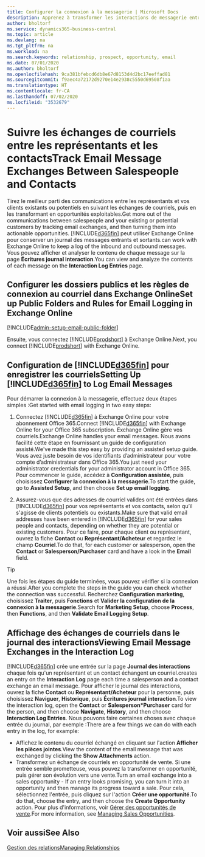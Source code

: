 ```yaml
---
title: Configurer la connexion à la messagerie | Microsoft Docs
description: Apprenez à transformer les interactions de messagerie entre les représentants et les clients en véritables opportunités de vente.
author: bholtorf
ms.service: dynamics365-business-central
ms.topic: article
ms.devlang: na
ms.tgt_pltfrm: na
ms.workload: na
ms.search.keywords: relationship, prospect, opportunity, email
ms.date: 07/01/2020
ms.author: bholtorf
ms.openlocfilehash: 9ca381bfebcd6db8e67d8153d4d2bc17eeffad81
ms.sourcegitcommit: f9aec4a72172d9270e14e2938c5550d69508f1aa
ms.translationtype: HT
ms.contentlocale: fr-CA
ms.lasthandoff: 07/02/2020
ms.locfileid: "3532679"
---
```

# <a name="track-email-message-exchanges-between-salespeople-and-contacts"></a><span data-ttu-id="8fa9e-103">Suivre les échanges de courriels entre les représentants et les contacts</span><span class="sxs-lookup"><span data-stu-id="8fa9e-103">Track Email Message Exchanges Between Salespeople and Contacts</span></span>

<span data-ttu-id="8fa9e-104">Tirez le meilleur parti des communications entre les représentants et vos clients existants ou potentiels en suivant les échanges de courriels, puis en les transformant en opportunités exploitables.</span><span class="sxs-lookup"><span data-stu-id="8fa9e-104">Get more out of the communications between salespeople and your existing or potential customers by tracking email exchanges, and then turning them into actionable opportunities.</span></span> [!INCLUDE[d365fin](includes/d365fin_md.md)] <span data-ttu-id="8fa9e-105">peut utiliser Exchange Online pour conserver un journal des messages entrants et sortants.</span><span class="sxs-lookup"><span data-stu-id="8fa9e-105">can work with Exchange Online to keep a log of the inbound and outbound messages.</span></span> <span data-ttu-id="8fa9e-106">Vous pouvez afficher et analyser le contenu de chaque message sur la page **Écritures journal interaction**.</span><span class="sxs-lookup"><span data-stu-id="8fa9e-106">You can view and analyze the contents of each message on the **Interaction Log Entries** page.</span></span>

## <a name="set-up-public-folders-and-rules-for-email-logging-in-exchange-online"></a><span data-ttu-id="8fa9e-107">Configurer les dossiers publics et les règles de connexion au courriel dans Exchange Online</span><span class="sxs-lookup"><span data-stu-id="8fa9e-107">Set up Public Folders and Rules for Email Logging in Exchange Online</span></span>

[!INCLUDE[admin-setup-email-public-folder](includes/admin-setup-email-public-folder.md)]

<span data-ttu-id="8fa9e-108">Ensuite, vous connectez [!INCLUDE[prodshort](includes/prodshort.md)] à Exchange Online.</span><span class="sxs-lookup"><span data-stu-id="8fa9e-108">Next, you connect [!INCLUDE[prodshort](includes/prodshort.md)] with Exchange Online.</span></span>

## <a name="setting-up-d365fin-to-log-email-messages"></a><span data-ttu-id="8fa9e-109">Configuration de [!INCLUDE[d365fin](includes/d365fin_md.md)] pour enregistrer les courriels</span><span class="sxs-lookup"><span data-stu-id="8fa9e-109">Setting Up [!INCLUDE[d365fin](includes/d365fin_md.md)] to Log Email Messages</span></span>

<span data-ttu-id="8fa9e-110">Pour démarrer la connexion à la messagerie, effectuez deux étapes simples :</span><span class="sxs-lookup"><span data-stu-id="8fa9e-110">Get started with email logging in two easy steps:</span></span>

1. <span data-ttu-id="8fa9e-111">Connectez [!INCLUDE[d365fin](includes/d365fin_md.md)] à Exchange Online pour votre abonnement Office 365.</span><span class="sxs-lookup"><span data-stu-id="8fa9e-111">Connect [!INCLUDE[d365fin](includes/d365fin_md.md)] with Exchange Online for your Office 365 subscription.</span></span> <span data-ttu-id="8fa9e-112">Exchange Online gère vos courriels.</span><span class="sxs-lookup"><span data-stu-id="8fa9e-112">Exchange Online handles your email messages.</span></span> <span data-ttu-id="8fa9e-113">Nous avons facilité cette étape en fournissant un guide de configuration assisté.</span><span class="sxs-lookup"><span data-stu-id="8fa9e-113">We've made this step easy by providing an assisted setup guide.</span></span> <span data-ttu-id="8fa9e-114">Vous avez juste besoin de vos identifiants d’administrateur pour votre compte d’administrateur dans Office 365.</span><span class="sxs-lookup"><span data-stu-id="8fa9e-114">You just need your administrator credentials for your administrator account in Office 365.</span></span> <span data-ttu-id="8fa9e-115">Pour commencer le guide, accédez à **Configuration assistée**, puis choisissez **Configurer la connexion à la messagerie**.</span><span class="sxs-lookup"><span data-stu-id="8fa9e-115">To start the guide, go to **Assisted Setup**, and then choose **Set up email logging**.</span></span>  

2. <span data-ttu-id="8fa9e-116">Assurez-vous que des adresses de courriel valides ont été entrées dans [!INCLUDE[d365fin](includes/d365fin_md.md)] pour vos représentants et vos contacts, selon qu’il s'agisse de clients potentiels ou existants.</span><span class="sxs-lookup"><span data-stu-id="8fa9e-116">Make sure that valid email addresses have been entered in [!INCLUDE[d365fin](includes/d365fin_md.md)] for your sales people and contacts, depending on whether they are potential or existing customers.</span></span> <span data-ttu-id="8fa9e-117">Pour ce faire, pour chaque client ou représentant, ouvrez la fiche **Contact** ou **Représentant/Acheteur** et regardez le champ **Courriel**.</span><span class="sxs-lookup"><span data-stu-id="8fa9e-117">To do that, for each customer or salesperson, open the **Contact** or **Salesperson/Purchaser** card and have a look in the **Email** field.</span></span>

> [!Tip]
> <span data-ttu-id="8fa9e-118">Une fois les étapes du guide terminées, vous pouvez vérifier si la connexion a réussi.</span><span class="sxs-lookup"><span data-stu-id="8fa9e-118">After you complete the steps in the guide you can check whether the connection was successful.</span></span> <span data-ttu-id="8fa9e-119">Recherchez **Configuration marketing**, choisissez **Traiter**, puis **Fonctions** et **Valider la configuration de la connexion à la messagerie**.</span><span class="sxs-lookup"><span data-stu-id="8fa9e-119">Search for **Marketing Setup**, choose **Process**, then **Functions**, and then **Validate Email Logging Setup**.</span></span>

## <a name="viewing-email-message-exchanges-in-the-interaction-log"></a><span data-ttu-id="8fa9e-120">Affichage des échanges de courriels dans le journal des interactions</span><span class="sxs-lookup"><span data-stu-id="8fa9e-120">Viewing Email Message Exchanges in the Interaction Log</span></span>

[!INCLUDE[d365fin](includes/d365fin_md.md)] <span data-ttu-id="8fa9e-121">crée une entrée sur la page **Journal des interactions** chaque fois qu'un représentant et un contact échangent un courriel.</span><span class="sxs-lookup"><span data-stu-id="8fa9e-121">creates an entry on the **Interaction Log** page each time a salesperson and a contact exchange an email message.</span></span> <span data-ttu-id="8fa9e-122">Pour afficher le journal des interactions, ouvrez la fiche **Contact** ou **Représentant/Acheteur** pour la personne, puis choisissez **Naviguer**, **Historique**, puis **Écritures journal interaction**.</span><span class="sxs-lookup"><span data-stu-id="8fa9e-122">To view the interaction log, open the **Contact** or **Salesperson\*Purchaser** card for the person, and then choose **Navigate**, **History**, and then choose **Interaction Log Entries**.</span></span> <span data-ttu-id="8fa9e-123">Nous pouvons faire certaines choses avec chaque entrée du journal, par exemple :</span><span class="sxs-lookup"><span data-stu-id="8fa9e-123">There are a few things we can do with each entry in the log, for example:</span></span>

- <span data-ttu-id="8fa9e-124">Affichez le contenu du courriel échangé en cliquant sur l'action **Afficher les pièces jointes**.</span><span class="sxs-lookup"><span data-stu-id="8fa9e-124">View the content of the email message that was exchanged by clicking the **Show Attachments** action.</span></span>
- <span data-ttu-id="8fa9e-125">Transformez un échange de courriels en opportunité de vente. Si une entrée semble prometteuse, vous pouvez la transformer en opportunité, puis gérer son évolution vers une vente.</span><span class="sxs-lookup"><span data-stu-id="8fa9e-125">Turn an email exchange into a sales opportunity - If an entry looks promising, you can turn it into an opportunity and then manage its progress toward a sale.</span></span> <span data-ttu-id="8fa9e-126">Pour cela, sélectionnez l'entrée, puis cliquez sur l'action **Créer une opportunité**.</span><span class="sxs-lookup"><span data-stu-id="8fa9e-126">To do that, choose the entry, and then choose the **Create Opportunity** action.</span></span> <span data-ttu-id="8fa9e-127">Pour plus d'informations, voir [Gérer des opportunités de vente](marketing-manage-sales-opportunities.md).</span><span class="sxs-lookup"><span data-stu-id="8fa9e-127">For more information, see [Managing Sales Opportunities](marketing-manage-sales-opportunities.md).</span></span>

## <a name="see-also"></a><span data-ttu-id="8fa9e-128">Voir aussi</span><span class="sxs-lookup"><span data-stu-id="8fa9e-128">See Also</span></span>
[<span data-ttu-id="8fa9e-129">Gestion des relations</span><span class="sxs-lookup"><span data-stu-id="8fa9e-129">Managing Relationships</span></span>](marketing-relationship-management.md)

